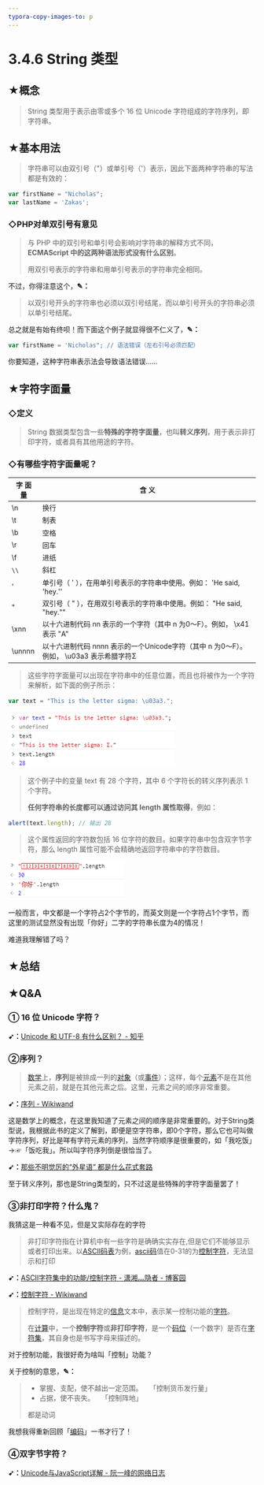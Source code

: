 ```yaml
---
typora-copy-images-to: p
---
```


# 3.4.6  String 类型

## ★概念

> String 类型用于表示由零或多个 16 位 Unicode 字符组成的字符序列，即字符串。

## ★基本用法

> 字符串可以由双引号（"）或单引号（'）表示，因此下面两种字符串的写法都是有效的：

```js
var firstName = "Nicholas";
var lastName = 'Zakas';
```

### ◇PHP对单双引号有意见

> 与 PHP 中的双引号和单引号会影响对字符串的解释方式不同，**ECMAScript 中的这两种语法形式没有什么区别**。
>
> 用双引号表示的字符串和用单引号表示的字符串完全相同。

不过，你得注意这个，**✎：**

> 以双引号开头的字符串也必须以双引号结尾，而以单引号开头的字符串必须以单引号结尾。

总之就是有始有终呗！而下面这个例子就显得很不仁义了，**✎：**

```js
var firstName = 'Nicholas"; // 语法错误（左右引号必须匹配）
```

你要知道，这种字符串表示法会导致语法错误……

## ★字符字面量

### ◇定义

> String 数据类型包含一些**特殊的字符字面量**，也叫**转义序列**，用于表示非打印字符，或者具有其他用途的字符。

### ◇有哪些字符字面量呢？

| 字 面 量 | 含 义                                                        |
| -------- | ------------------------------------------------------------ |
| \n       | 换行                                                         |
| \t       | 制表                                                         |
| \b       | 空格                                                         |
| \r       | 回车                                                         |
| \f       | 进纸                                                         |
| `\\`     | 斜杠                                                         |
| \'       | 单引号（ ' ），在用单引号表示的字符串中使用。例如： 'He said, \'hey.\'' |
| \"       | 双引号（ " ），在用双引号表示的字符串中使用。例如： "He said, \"hey.\"" |
| \xnn     | 以十六进制代码 nn 表示的一个字符（其中 n 为0～F）。例如， \x41 表示 "A" |
| \unnnn   | 以十六进制代码 nnnn 表示的一个Unicode字符（其中 n 为0～F）。例如， \u03a3 表示希腊字符Σ |

> 这些字符字面量可以出现在字符串中的任意位置，而且也将被作为一个字符来解析，如下面的例子所示：

```js
var text = "This is the letter sigma: \u03a3.";
```

![1539881972694](p/1539881972694.png)

> 这个例子中的变量 text 有 28 个字符，其中 6 个字符长的转义序列表示 1 个字符。
>
> **任何字符串的长度都可以通过访问其 length 属性取得**，例如：

```js
alert(text.length); // 输出 28
```

> 这个属性返回的字符数包括 16 位字符的数目。如果字符串中包含双字节字符，那么 length 属性可能不会精确地返回字符串中的字符数目。

![1539882381106](p/1539882381106.png)

一般而言，中文都是一个字符占2个字节的，而英文则是一个字符占1个字节，而这里的测试显然没有出现「你好」二字的字符串长度为4的情况！

难道我理解错了吗？



## ★总结

## ★Q&A

### ① 16 位 Unicode 字符？

**➹：**[Unicode 和 UTF-8 有什么区别？ - 知乎](https://www.zhihu.com/question/23374078)

### ②序列？

> [数学](https://www.wikiwand.com/zh-hans/%E6%95%B0%E5%AD%A6)上，**序列**是被排成一列的[对象](https://www.wikiwand.com/zh-hans/%E5%AF%B9%E8%B1%A1_(%E8%8C%83%E7%95%B4%E8%AE%BA))（或[事件](https://www.wikiwand.com/zh-hans/%E4%BA%8B%E4%BB%B6)）；这样，每个[元素](https://www.wikiwand.com/zh-hans/%E5%85%83%E7%B4%A0)不是在其他元素之前，就是在其他元素之后。这里，元素之间的顺序非常重要。

**➹：**[序列 - Wikiwand](https://www.wikiwand.com/zh-hans/%E5%BA%8F%E5%88%97)

这是数学上的概念，在这里我知道了元素之间的顺序是非常重要的。对于String类型说，我根据此书的定义了解到，即便是空字符串，即0个字符，那么它也可叫做字符序列，好比是咩有字符元素的序列，当然字符顺序是很重要的，如「我吃饭」→☞「饭吃我」。所以叫字符序列倒是很恰当了。

**➹：**[那些不明觉厉的“外星语” 都是什么花式套路](http://scifi.news.cn/article/detail?id=2570)

至于转义序列，那也是String类型的，只不过这是些特殊的字符字面量罢了！

### ③非打印字符？什么鬼？

我猜这是一种看不见，但是又实际存在的字符

>  非打印字符指在计算机中有一些字符是确确实实存在,但是它们不能够显示或者打印出来。以[ASCII码表](https://www.baidu.com/s?wd=ASCII%E7%A0%81%E8%A1%A8&tn=SE_PcZhidaonwhc_ngpagmjz&rsv_dl=gh_pc_zhidao)为例，[ascii码](https://www.baidu.com/s?wd=ascii%E7%A0%81&tn=SE_PcZhidaonwhc_ngpagmjz&rsv_dl=gh_pc_zhidao)值在0-31的为[控制字符](https://www.baidu.com/s?wd=%E6%8E%A7%E5%88%B6%E5%AD%97%E7%AC%A6&tn=SE_PcZhidaonwhc_ngpagmjz&rsv_dl=gh_pc_zhidao)，无法显示和打印  

**➹：**[ASCII字符集中的功能/控制字符 - 潇湘灬隐者 - 博客园](https://www.cnblogs.com/xiaojianblogs/p/6250664.html)

**➹：**[控制字符 - Wikiwand](https://www.wikiwand.com/zh-hans/%E6%8E%A7%E5%88%B6%E5%AD%97%E7%AC%A6)

> 控制字符，是出现在特定的[信息](https://www.wikiwand.com/zh-hans/%E4%BF%A1%E6%81%AF)文本中，表示某一控制功能的[字符](https://www.wikiwand.com/zh-hans/%E5%AD%97%E7%AC%A6)。
>
> 在[计算](https://www.wikiwand.com/zh-hans/%E8%AE%A1%E7%AE%97)中，一个**控制字符**或**非打印字符**，是一个[码位](https://www.wikiwand.com/zh-hans/%E7%A0%81%E4%BD%8D)（一个数字）是否在[字符集](https://www.wikiwand.com/zh-hans/%E5%AD%97%E7%AC%A6%E9%9B%86)，其自身也是书写字母来描述的。

对于控制功能，我很好奇为啥叫「控制」功能？

关于控制的意思，**✎：**

> - 掌握、支配，使不越出一定范围。 「控制货币发行量」
> - 占据，使不丧失。 「控制阵地」
>
> 都是动词

我想我得重新回顾「[编码](https://book.douban.com/subject/4822685/)」一书才行了！

### ④双字节字符？

**➹：**[Unicode与JavaScript详解 - 阮一峰的网络日志](http://www.ruanyifeng.com/blog/2014/12/unicode.html)

